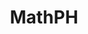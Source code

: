 ---
home: true
icon: home
title: MathPH
heroImage: /geekfz.png
heroText: MathPH
tagline: 识规律，解未知；由表象，探本质


actions:
  - text: 付费课程
    link: https://deelmind.com/pay/class/
    type: primary

  - text: 加群资源
    link: https://deelmind.com/pay/group
    type: primary
  
  - text: TSPACEY
    link: https://tspacey.deelmind.com/
    type: primary

  - text: 攻防平台
    link: https://deelmind.com/pay/platform
    type: primary

  - text: 新手免费渗透课程路线👇
    link: https://deelmind.com/pay/video
    type: primary

features:
  - title: 数理通学
    icon: study
    details: 数学整体技术体系
    link: /sltx/

  - title: 数学历史
    icon: study
    details: 数学历史
    link: /sltx/history
  
  - title: 数学人物
    icon: study
    details: 数学人物
    link: /sltx/people

  - title: 数学作用
    icon: study
    details: 数学作用
    link: /sltx/func

  - title: 数学符号
    icon: study
    details: 数学作用
    link: /sltx/sym

  - title: 计算机数学
    icon: study
    details: 计算机与数学结合
    link: /computer/

  - title: 人工智能AI
    icon: back-stage
    details: 机器学习，深度学习算法
    link: /computer/AI

  - title: AI安全
    icon: back-stage
    details: AI安全实例，机器学习，深度学习
    link: https://deelmind.com/ai/


  - title: 直播答疑💯
    icon: back-stage
    details: 直播答疑
    link: https://deelmind.com/pay/alive
  
  - title: 网安科普
    icon: back-stage
    details: 与其让他们忽悠你，不如我来告诉你真相
    link: https://deelmind.com/mind/kepu

  - title: 抵制八股
    icon: news
    details: 抵制八股
    link: https://deelmind.com/mind/bagu

  - title: 密码学
    icon: back-stage
    details: 密码学，密码学安全，密码安全
    link: /computer/salg

copyright: false
footer: Copyright © 2023 <a href="https://deelmind.com" target="_blank">極客方舟</a>
---